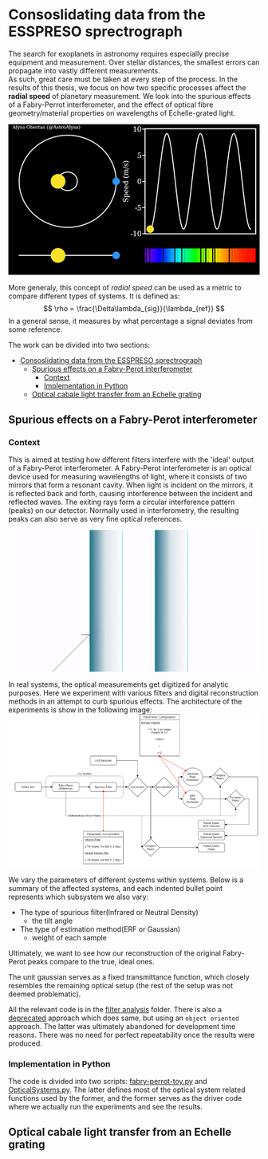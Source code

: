 # Consoslidating data from the ESSPRESO sprectrograph
The search for exoplanets in astronomy requires especially precise equipment and measurement. Over stellar distances, the smallest errors can propagate into vastly different measurements. <br>
As such, great care must be taken at every step of the process. In the results of this thesis, we focus on how two specific processes affect the **radial speed** of planetary measurement. We look into the spurious effects of a Fabry-Perrot interferometer, and the effect of optical fibre geometry/material properties on wavelengths of Echelle-grated light.

![exoplanet_wobble](images/radial_speed.gif)

More generaly, this concept of *radial speed* can be used as a metric to compare different types of systems. It is defined as:
$$
\rho = \frac{\Delta\lambda_{sig}}{\lambda_{ref}}
$$
In a general sense, it measures by what percentage a signal deviates from some reference.

The work can be divided into two sections:

- [Consoslidating data from the ESSPRESO sprectrograph](#consoslidating-data-from-the-esspreso-sprectrograph)
  - [Spurious effects on a Fabry-Perot interferometer](#spurious-effects-on-a-fabry-perot-interferometer)
    - [Context](#context)
    - [Implementation in Python](#implementation-in-python)
  - [Optical cabale light transfer from an Echelle grating](#optical-cabale-light-transfer-from-an-echelle-grating)


## Spurious effects on a Fabry-Perot interferometer

### Context
This is aimed at testing how different filters interfere with the 'ideal' output of a Fabry-Perot interferometer. A Fabry-Perot interferometer is an optical device used for measuring wavelengths of light, where it consists of two mirrors that form a resonant cavity. When light is incident on the mirrors, it is reflected back and forth, causing interference between the incident and reflected waves. The exiting rays form a circular interference pattern (peaks) on our detector. Normally used in interferometry, the resulting peaks can also serve as very fine optical references.

![fabry-perot](images/fabry_perot.gif)

In real systems, the optical measurements get digitized for analytic purposes. Here we experiment with various filters and digital reconstruction methods in an attempt to curb spurious effects.
The architecture of the experiments is show in the following image:
![fabry-perot-architecture](images/discretization_system.png)

We vary the parameters of different systems within systems. Below is a summary of the affected systems, and each indented bullet point represents which subsystem we also vary:
- The type of spurious filter(Infrared or Neutral Density)
  - the tilt angle
- The type of estimation method(ERF or Gaussian)
  - weight of each sample

Ultimately, we want to see how our reconstruction of the original Fabry-Perot peaks compare to the true, ideal ones.

The unit gaussian serves as a fixed transmittance function, which closely resembles the remaining optical setup (the rest of the setup was not deemed problematic).

All the relevant code is in the [filter analysis](/filter-analysis/) folder. There is also a [deprecated](/filter-analysis/Deprecated-(but%20interesting)/) approach which does same, but using an `object oriented` approach. The latter was ultimately abandoned for development time reasons. There was no need for perfect repeatability once the results were produced.

### Implementation in Python

The code is divided into two scripts: [fabry-perrot-toy.py](/filter-analysis/fabry-perrot-toy.py) and [OpticalSystems.py](/filter-analysis/OpticalSystems.py).
The latter defines most of the optical system related functions used by the former, and the former serves as the driver code where we actually run the experiments and see the results.

## Optical cabale light transfer from an Echelle grating